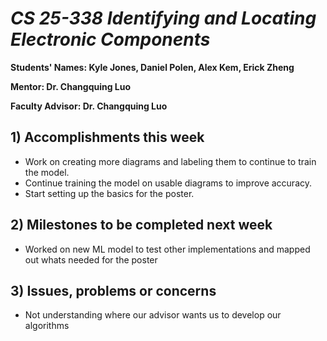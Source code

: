 # *CS 25-338 Identifying and Locating Electronic Components*

**Students' Names: Kyle Jones, Daniel Polen, Alex Kem, Erick Zheng**

**Mentor: Dr. Changquing Luo**

**Faculty Advisor: Dr. Changquing Luo**

## 1) Accomplishments this week ##
   - Work on creating more diagrams and labeling them to continue to train the model.
   - Continue training the model on usable diagrams to improve accuracy.
   - Start setting up the basics for the poster.

## 2) Milestones to be completed next week ## 
   - Worked on new ML model to test other implementations and mapped out whats needed for the poster

## 3) Issues, problems or concerns ##
   - Not understanding where our advisor wants us to develop our algorithms